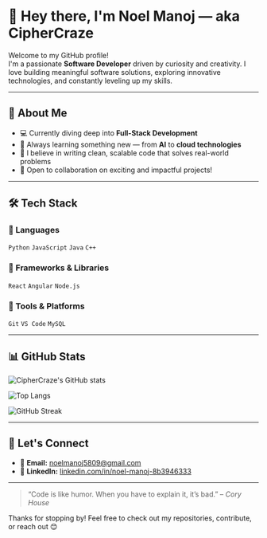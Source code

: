 # 👋 Hey there, I'm **Noel Manoj** — aka **CipherCraze**

Welcome to my GitHub profile!  
I'm a passionate **Software Developer** driven by curiosity and creativity. I love building meaningful software solutions, exploring innovative technologies, and constantly leveling up my skills.

---

## 🚀 About Me

- 💻 Currently diving deep into **Full-Stack Development**
- 🧠 Always learning something new — from **AI** to **cloud technologies**
- 🌱 I believe in writing clean, scalable code that solves real-world problems
- 🔄 Open to collaboration on exciting and impactful projects!

---

## 🛠️ Tech Stack

### 🔹 Languages  
`Python` `JavaScript` `Java` `C++`

### 🔹 Frameworks & Libraries  
`React` `Angular` `Node.js`

### 🔹 Tools & Platforms  
`Git` `VS Code` `MySQL`

---

## 📊 GitHub Stats

![CipherCraze's GitHub stats](https://github-readme-stats.vercel.app/api?username=CipherCraze&show_icons=true&theme=tokyonight&hide_border=true&count_private=true)

![Top Langs](https://github-readme-stats.vercel.app/api/top-langs/?username=CipherCraze&layout=compact&theme=tokyonight&hide_border=true)

![GitHub Streak](https://github-readme-streak-stats.herokuapp.com/?user=CipherCraze&theme=tokyonight&hide_border=true)

---

## 🤝 Let's Connect

- 📧 **Email:** [noelmanoj5809@gmail.com](mailto:noelmanoj5809@gmail.com)  
- 🔗 **LinkedIn:** [linkedin.com/in/noel-manoj-8b3946333](https://www.linkedin.com/in/noel-manoj-8b3946333/)

---

> “Code is like humor. When you have to explain it, it’s bad.” – *Cory House*

Thanks for stopping by! Feel free to check out my repositories, contribute, or reach out 😊

